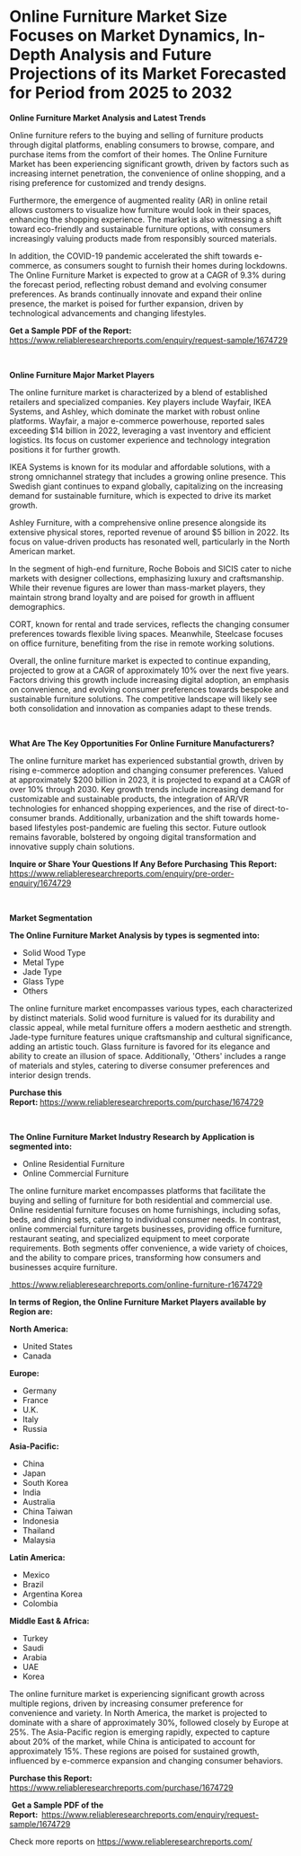 <p><h1>Online Furniture Market Size Focuses on Market Dynamics, In-Depth Analysis and Future Projections of its Market Forecasted for Period from 2025 to 2032</h1></p><p><strong>Online Furniture Market Analysis and Latest Trends</strong></p>
<p><p>Online furniture refers to the buying and selling of furniture products through digital platforms, enabling consumers to browse, compare, and purchase items from the comfort of their homes. The Online Furniture Market has been experiencing significant growth, driven by factors such as increasing internet penetration, the convenience of online shopping, and a rising preference for customized and trendy designs. </p><p>Furthermore, the emergence of augmented reality (AR) in online retail allows customers to visualize how furniture would look in their spaces, enhancing the shopping experience. The market is also witnessing a shift toward eco-friendly and sustainable furniture options, with consumers increasingly valuing products made from responsibly sourced materials.</p><p>In addition, the COVID-19 pandemic accelerated the shift towards e-commerce, as consumers sought to furnish their homes during lockdowns. The Online Furniture Market is expected to grow at a CAGR of 9.3% during the forecast period, reflecting robust demand and evolving consumer preferences. As brands continually innovate and expand their online presence, the market is poised for further expansion, driven by technological advancements and changing lifestyles.</p></p>
<p><strong>Get a Sample PDF of the Report:&nbsp;</strong> <a href="https://www.reliableresearchreports.com/enquiry/request-sample/1674729?utm_campaign=3360&utm_medium=2&utm_source=Github&utm_content=ia&utm_term=05042025&utm_id=online-furniture">https://www.reliableresearchreports.com/enquiry/request-sample/1674729</a></p>
<p>&nbsp;</p>
<p><strong>Online Furniture Major Market Players</strong></p>
<p><p>The online furniture market is characterized by a blend of established retailers and specialized companies. Key players include Wayfair, IKEA Systems, and Ashley, which dominate the market with robust online platforms. Wayfair, a major e-commerce powerhouse, reported sales exceeding $14 billion in 2022, leveraging a vast inventory and efficient logistics. Its focus on customer experience and technology integration positions it for further growth.</p><p>IKEA Systems is known for its modular and affordable solutions, with a strong omnichannel strategy that includes a growing online presence. This Swedish giant continues to expand globally, capitalizing on the increasing demand for sustainable furniture, which is expected to drive its market growth.</p><p>Ashley Furniture, with a comprehensive online presence alongside its extensive physical stores, reported revenue of around $5 billion in 2022. Its focus on value-driven products has resonated well, particularly in the North American market.</p><p>In the segment of high-end furniture, Roche Bobois and SICIS cater to niche markets with designer collections, emphasizing luxury and craftsmanship. While their revenue figures are lower than mass-market players, they maintain strong brand loyalty and are poised for growth in affluent demographics.</p><p>CORT, known for rental and trade services, reflects the changing consumer preferences towards flexible living spaces. Meanwhile, Steelcase focuses on office furniture, benefiting from the rise in remote working solutions.</p><p>Overall, the online furniture market is expected to continue expanding, projected to grow at a CAGR of approximately 10% over the next five years. Factors driving this growth include increasing digital adoption, an emphasis on convenience, and evolving consumer preferences towards bespoke and sustainable furniture solutions. The competitive landscape will likely see both consolidation and innovation as companies adapt to these trends.</p></p>
<p>&nbsp;</p>
<p><strong>What Are The Key Opportunities For Online Furniture Manufacturers?</strong></p>
<p><p>The online furniture market has experienced substantial growth, driven by rising e-commerce adoption and changing consumer preferences. Valued at approximately $200 billion in 2023, it is projected to expand at a CAGR of over 10% through 2030. Key growth trends include increasing demand for customizable and sustainable products, the integration of AR/VR technologies for enhanced shopping experiences, and the rise of direct-to-consumer brands. Additionally, urbanization and the shift towards home-based lifestyles post-pandemic are fueling this sector. Future outlook remains favorable, bolstered by ongoing digital transformation and innovative supply chain solutions.</p></p>
<p><strong>Inquire or Share Your Questions If Any Before Purchasing This Report:</strong> <a href="https://www.reliableresearchreports.com/enquiry/pre-order-enquiry/1674729?utm_campaign=3360&utm_medium=2&utm_source=Github&utm_content=ia&utm_term=05042025&utm_id=online-furniture">https://www.reliableresearchreports.com/enquiry/pre-order-enquiry/1674729</a></p>
<p>&nbsp;</p>
<p><strong>Market Segmentation</strong></p>
<p><strong>The Online Furniture Market Analysis by types is segmented into:</strong></p>
<p><ul><li>Solid Wood Type</li><li>Metal Type</li><li>Jade Type</li><li>Glass Type</li><li>Others</li></ul></p>
<p><p>The online furniture market encompasses various types, each characterized by distinct materials. Solid wood furniture is valued for its durability and classic appeal, while metal furniture offers a modern aesthetic and strength. Jade-type furniture features unique craftsmanship and cultural significance, adding an artistic touch. Glass furniture is favored for its elegance and ability to create an illusion of space. Additionally, 'Others' includes a range of materials and styles, catering to diverse consumer preferences and interior design trends.</p></p>
<p><strong>Purchase this Report:&nbsp;</strong><a href="https://www.reliableresearchreports.com/purchase/1674729?utm_campaign=3360&utm_medium=2&utm_source=Github&utm_content=ia&utm_term=05042025&utm_id=online-furniture">https://www.reliableresearchreports.com/purchase/1674729</a></p>
<p>&nbsp;</p>
<p><strong>The Online Furniture Market Industry Research by Application is segmented into:</strong></p>
<p><ul><li>Online Residential Furniture</li><li>Online Commercial Furniture</li></ul></p>
<p><p>The online furniture market encompasses platforms that facilitate the buying and selling of furniture for both residential and commercial use. Online residential furniture focuses on home furnishings, including sofas, beds, and dining sets, catering to individual consumer needs. In contrast, online commercial furniture targets businesses, providing office furniture, restaurant seating, and specialized equipment to meet corporate requirements. Both segments offer convenience, a wide variety of choices, and the ability to compare prices, transforming how consumers and businesses acquire furniture.</p></p>
<p><a href="https://www.reliableresearchreports.com/online-furniture-r1674729?utm_campaign=3360&utm_medium=2&utm_source=Github&utm_content=ia&utm_term=05042025&utm_id=online-furniture">&nbsp;https://www.reliableresearchreports.com/online-furniture-r1674729</a></p>
<p><strong>In terms of Region, the Online Furniture Market Players available by Region are:</strong></p>
<p>
    <p> <strong> North America: </strong>
        <ul>
            <li>United States</li>
            <li>Canada</li>
        </ul>
        </p> 
    <p> <strong> Europe: </strong>
        <ul>
            <li>Germany</li>
            <li>France</li>
            <li>U.K.</li>
            <li>Italy</li>
            <li>Russia</li>
        </ul>
        </p> 
    <p> <strong> Asia-Pacific: </strong>
        <ul>
            <li>China</li>
            <li>Japan</li>
            <li>South Korea</li>
            <li>India</li>
            <li>Australia</li>
            <li>China Taiwan</li>
            <li>Indonesia</li>
            <li>Thailand</li>
            <li>Malaysia</li>
        </ul>
        </p> 
    <p> <strong> Latin America: </strong>
        <ul>
            <li>Mexico</li>
            <li>Brazil</li>
            <li>Argentina Korea</li>
            <li>Colombia</li>
        </ul>
        </p> 
    <p> <strong> Middle East & Africa: </strong>
        <ul>
            <li>Turkey</li>
            <li>Saudi</li>
            <li>Arabia</li>
            <li>UAE</li>
            <li>Korea</li>
        </ul>
    </p>
    </p>
<p><p>The online furniture market is experiencing significant growth across multiple regions, driven by increasing consumer preference for convenience and variety. In North America, the market is projected to dominate with a share of approximately 30%, followed closely by Europe at 25%. The Asia-Pacific region is emerging rapidly, expected to capture about 20% of the market, while China is anticipated to account for approximately 15%. These regions are poised for sustained growth, influenced by e-commerce expansion and changing consumer behaviors.</p></p>
<p><strong>Purchase this Report: </strong><a href="https://www.reliableresearchreports.com/purchase/1674729?utm_campaign=3360&utm_medium=2&utm_source=Github&utm_content=ia&utm_term=05042025&utm_id=online-furniture">https://www.reliableresearchreports.com/purchase/1674729</a></p>
<p>&nbsp;<strong>Get a Sample PDF of the Report:&nbsp;&nbsp;</strong><a href="https://www.reliableresearchreports.com/enquiry/request-sample/1674729?utm_campaign=3360&utm_medium=2&utm_source=Github&utm_content=ia&utm_term=05042025&utm_id=online-furniture">https://www.reliableresearchreports.com/enquiry/request-sample/1674729</a></p>
<p><strong></strong></p>
<p>Check more reports on <a href="https://www.reliableresearchreports.com/?utm_campaign=3360&utm_medium=2&utm_source=Github&utm_content=ia&utm_term=05042025&utm_id=online-furniture">https://www.reliableresearchreports.com/</a></p>